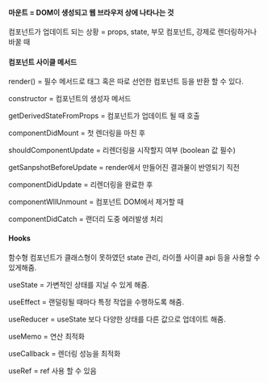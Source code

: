 #### 마운트 = DOM이 생성되고 웹 브라우저 상에 나타나는 것

컴포넌트가 업데이트 되는 상황 = props, state, 부모 컴포넌트, 강제로 렌더링하거나 바꿀 때

#### 컴포넌트 사이클 메서드

render() = 필수 메서드로 태그 혹은 따로 선언한 컴포넌트 등을 반환 할 수  있다.

constructor = 컴포넌트의 생성자 메서드

getDerivedStateFromProps = 컴포넌트가 업데이트 될 때 호출

componentDidMount = 첫 렌더링을 마친 후

shouldComponentUpdate = 리렌더링을 시작할지 여부 (boolean 값 필수)

getSanpshotBeforeUpdate = render에서 만들어진 결과물이 반영되기 직전

componentDidUpdate = 리렌더링을 완료한 후

componentWllUnmount = 컴포넌트 DOM에서 제거할 때 

componentDidCatch  = 랜더리 도중 에러발생 처리



#### Hooks

함수형 컴포넌트가 클래스형이 못하였던 state 관리, 라이플 사이클 api 등을 사용할 수 있게해줌.

useState = 가변적인 상태를 지닐 수 있게 해줌.

useEffect = 랜덜링될 때마다 특정 작업을 수행하도록 해줌.

useReducer = useState 보다 다양한 상태를 다른 값으로 업데이트 해줌.

useMemo = 연산 최적화

useCallback = 렌더링 성능을 최적화 	

useRef =  ref 사용 할 수 있음